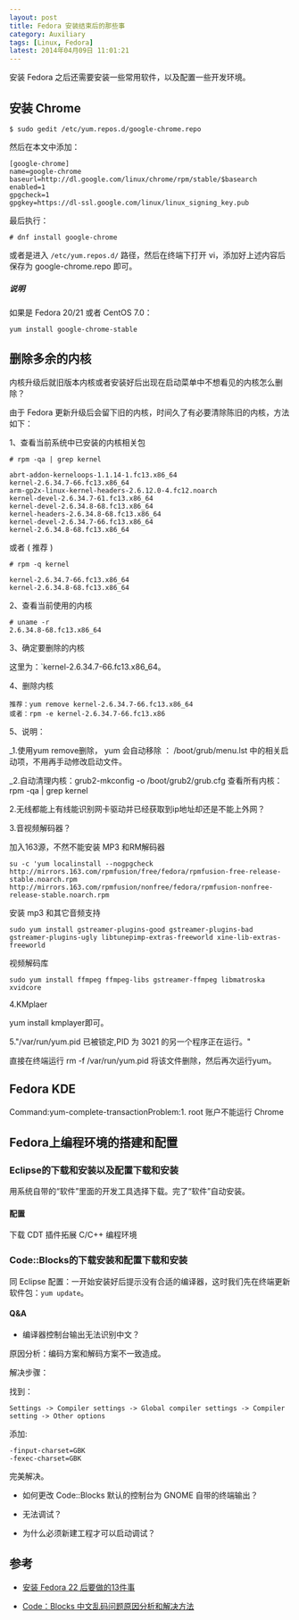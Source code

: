 ```yaml
---
layout: post
title: Fedora 安装结束后的那些事
category: Auxiliary
tags: [Linux, Fedora]
latest: 2014年04月09日 11:01:21
---
```



安装 Fedora 之后还需要安装一些常用软件，以及配置一些开发环境。

安装 Chrome
-

```
$ sudo gedit /etc/yum.repos.d/google-chrome.repo
```

然后在本文中添加：

```
[google-chrome]
name=google-chrome
baseurl=http://dl.google.com/linux/chrome/rpm/stable/$basearch
enabled=1
gpgcheck=1
gpgkey=https://dl-ssl.google.com/linux/linux_signing_key.pub
```

最后执行：

```
# dnf install google-chrome
```

或者是进入 `/etc/yum.repos.d/` 路径，然后在终端下打开 vi，添加好上述内容后保存为 google-chrome.repo 即可。

##### **说明**

如果是 Fedora 20/21 或者 CentOS 7.0：

```
yum install google-chrome-stable
```

删除多余的内核
-

内核升级后就旧版本内核或者安装好后出现在启动菜单中不想看见的内核怎么删除？ 

由于 Fedora 更新升级后会留下旧的内核，时间久了有必要清除陈旧的内核，方法如下：

1、查看当前系统中已安装的内核相关包

```
# rpm -qa | grep kernel

abrt-addon-kerneloops-1.1.14-1.fc13.x86_64 
kernel-2.6.34.7-66.fc13.x86_64 
arm-gp2x-linux-kernel-headers-2.6.12.0-4.fc12.noarch
kernel-devel-2.6.34.7-61.fc13.x86_64 
kernel-devel-2.6.34.8-68.fc13.x86_64
kernel-headers-2.6.34.8-68.fc13.x86_64
kernel-devel-2.6.34.7-66.fc13.x86_64
kernel-2.6.34.8-68.fc13.x86_64
```

或者 ( 推荐  )

```
# rpm -q kernel

kernel-2.6.34.7-66.fc13.x86_64
kernel-2.6.34.8-68.fc13.x86_64
```

2、查看当前使用的内核

```
# uname -r 
2.6.34.8-68.fc13.x86_64
```

3、确定要删除的内核

这里为：`kernel-2.6.34.7-66.fc13.x86_64。


4、删除内核

```
推荐：yum remove kernel-2.6.34.7-66.fc13.x86_64
或者：rpm -e kernel-2.6.34.7-66.fc13.x86
```

5、说明： 

_1.使用yum remove删除， yum 会自动移除 ： /boot/grub/menu.lst 中的相关启动项，不用再手动修改启动文件。 

_2.自动清理内核：grub2-mkconfig -o /boot/grub2/grub.cfg 查看所有内核：rpm -qa | grep kernel

2.无线都能上有线能识别网卡驱动并已经获取到ip地址却还是不能上外网？

3.音视频解码器？ 

加入163源，不然不能安装 MP3 和RM解码器 
	
```
su -c 'yum localinstall --nogpgcheck http://mirrors.163.com/rpmfusion/free/fedora/rpmfusion-free-release-stable.noarch.rpm http://mirrors.163.com/rpmfusion/nonfree/fedora/rpmfusion-nonfree-release-stable.noarch.rpm
```

安装 mp3 和其它音频支持

```
sudo yum install gstreamer-plugins-good gstreamer-plugins-bad gstreamer-plugins-ugly libtunepimp-extras-freeworld xine-lib-extras-freeworld
```

视频解码库

```
sudo yum install ffmpeg ffmpeg-libs gstreamer-ffmpeg libmatroska xvidcore
```

4.KMplaer

yum install kmplayer即可。

5."/var/run/yum.pid 已被锁定,PID 为 3021 的另一个程序正在运行。" 


直接在终端运行 rm -f /var/run/yum.pid 将该文件删除，然后再次运行yum。


Fedora KDE
-

Command:yum-complete-transactionProblem:1. root 账户不能运行 Chrome 


Fedora上编程环境的搭建和配置
-

### Eclipse的下载和安装以及配置下载和安装

用系统自带的“软件”里面的开发工具选择下载。完了“软件”自动安装。

#### 配置

下载 CDT 插件拓展 C/C++ 编程环境

### Code::Blocks的下载安装和配置下载和安装

同 Eclipse 配置：一开始安装好后提示没有合适的编译器，这时我们先在终端更新软件包：`yum update`。

#### Q&A

+ 编译器控制台输出无法识别中文？

原因分析：编码方案和解码方案不一致造成。

解决步骤：

找到：

```
Settings -> Compiler settings -> Global compiler settings -> Compiler setting -> Other options
```

添加:

```
-finput-charset=GBK
-fexec-charset=GBK
```

完美解决。

+ 如何更改 Code::Blocks 默认的控制台为 GNOME 自带的终端输出？

+ 无法调试？

+ 为什么必须新建工程才可以启动调试？


参考
-

- [安装 Fedora 22 后要做的13件事](http://www.codeceo.com/article/fedora-22-things.html)

- [Code：Blocks 中文乱码问题原因分析和解决方法](http://blog.csdn.net/softman11/article/details/6121538)
